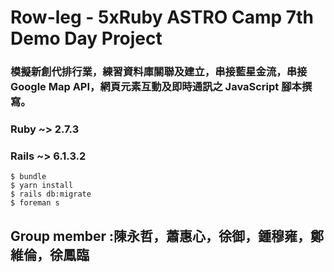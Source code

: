 # Row-leg - 5xRuby ASTRO Camp 7th Demo Day Project

### 模擬新創代排行業，練習資料庫關聯及建立，串接藍星金流，串接 Google Map API，網頁元素互動及即時通訊之 JavaScript 腳本撰寫。

### Ruby ~> 2.7.3

### Rails ~> 6.1.3.2

```
$ bundle
$ yarn install
$ rails db:migrate
$ foreman s
```

## Group member :陳永哲，蕭惠心，徐御，鍾穆雍，鄭維倫，徐鳳臨
